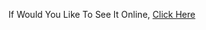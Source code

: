 If Would You Like To See It Online,  [Click Here](https://yousefalsatouf.github.io/Challenge-des-montagnes/index.html)
